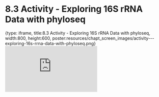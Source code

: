 # 8.3 Activity - Exploring 16S rRNA Data with phyloseq
 
{type: iframe, title:8.3 Activity - Exploring 16S rRNA Data with phyloseq, width:800, height:600, poster:resources/chapt_screen_images/activity---exploring-16s-rrna-data-with-phyloseq.png}
![](https://sayumiyork.github.io/miniCURE-16S_Test/activity---exploring-16s-rrna-data-with-phyloseq.html)
 

 
